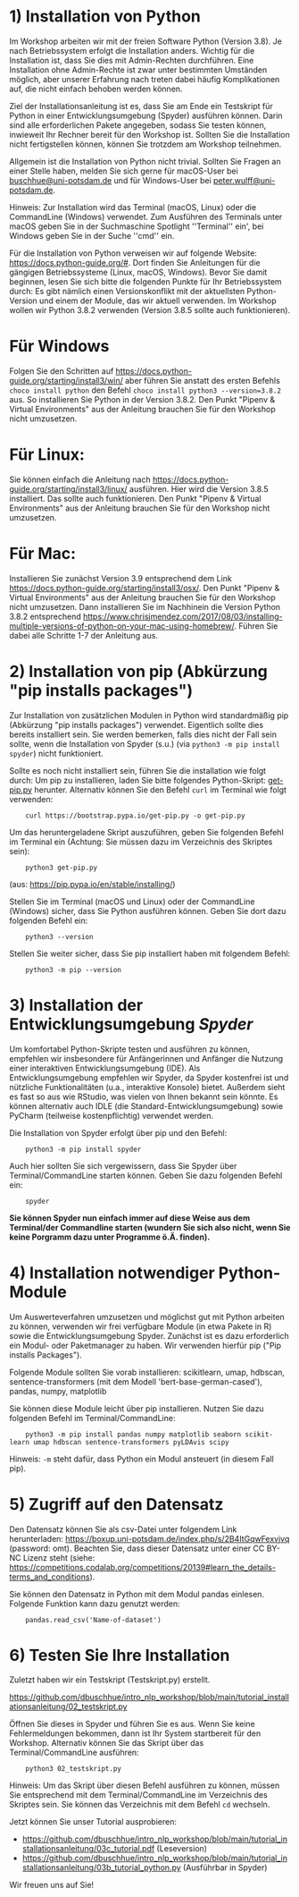 # 1) Installation von Python

Im Workshop arbeiten wir mit der freien Software Python (Version 3.8). Je nach Betriebssystem erfolgt die Installation anders. Wichtig für die Installation ist, dass Sie dies mit Admin-Rechten durchführen. Eine Installation ohne Admin-Rechte ist zwar unter bestimmten Umständen möglich, aber unserer Erfahrung nach treten dabei häufig Komplikationen auf, die nicht einfach behoben werden 
können. 

Ziel der Installationsanleitung ist es, dass Sie am Ende ein Testskript für Python in einer Entwicklungsumgebung (Spyder) ausführen können. Darin sind alle erforderlichen Pakete angegeben, sodass Sie testen können, inwieweit Ihr Rechner bereit für den Workshop ist. Sollten Sie die Installation nicht fertigstellen können, können Sie trotzdem am Workshop teilnehmen.

Allgemein ist die Installation von Python nicht trivial. Sollten Sie Fragen an einer Stelle haben, melden Sie sich gerne für macOS-User bei 
buschhue@uni-potsdam.de und für Windows-User bei peter.wulff@uni-potsdam.de.

Hinweis: Zur Installation wird das Terminal (macOS, Linux) oder die CommandLine (Windows) verwendet. Zum Ausführen des Terminals unter macOS geben Sie in der Suchmaschine Spotlight ''Terminal'' ein', bei Windows geben Sie in der Suche ''cmd'' ein.

Für die Installation von Python verweisen wir auf folgende Website: https://docs.python-guide.org/#. Dort finden Sie Anleitungen für die gängigen Betriebssysteme (Linux, macOS, Windows). Bevor Sie damit beginnen, lesen Sie sich bitte die folgenden Punkte für Ihr Betriebssystem durch: Es gibt nämlich einen Versionskonflikt mit der aktuellsten Python-Version und einem der Module, das wir aktuell verwenden. Im Workshop wollen wir Python 3.8.2 verwenden (Version 3.8.5 sollte auch funktionieren).

# Für Windows
Folgen Sie den Schritten auf https://docs.python-guide.org/starting/install3/win/ aber führen Sie anstatt des ersten Befehls `choco install python` den Befehl `choco install python3 --version=3.8.2` aus. So installieren Sie Python in der Version 3.8.2. Den Punkt "Pipenv & Virtual Environments" aus der Anleitung brauchen Sie für den Workshop nicht umzusetzen.

# Für Linux:
Sie können einfach die Anleitung nach https://docs.python-guide.org/starting/install3/linux/ ausführen. Hier wird die Version 3.8.5 installiert. Das sollte auch funktionieren. Den Punkt "Pipenv & Virtual Environments" aus der Anleitung brauchen Sie für den Workshop nicht umzusetzen.

# Für Mac:
Installieren Sie zunächst Version 3.9 entsprechend dem Link https://docs.python-guide.org/starting/install3/osx/. Den Punkt "Pipenv & Virtual Environments" aus der Anleitung brauchen Sie für den Workshop nicht umzusetzen. Dann installieren Sie im Nachhinein die Version Python 3.8.2 entsprechend https://www.chrisjmendez.com/2017/08/03/installing-multiple-versions-of-python-on-your-mac-using-homebrew/. Führen Sie dabei alle Schritte 1-7 der Anleitung aus.

# 2) Installation von pip (Abkürzung "pip installs packages")

Zur Installation von zusätzlichen Modulen in Python wird standardmäßig pip (Abkürzung "pip installs packages") verwendet. Eigentlich sollte dies bereits installiert sein. Sie werden bemerken, falls dies nicht der Fall sein sollte, wenn die Installation von Spyder (s.u.) (via `python3 -m pip install spyder`) nicht funktioniert.

Sollte es noch nicht installiert sein, führen Sie die installation wie folgt durch: Um pip zu installieren, laden Sie bitte folgendes Python-Skript: [get-pip.py](https://bootstrap.pypa.io/get-pip.py) herunter. Alternativ können Sie den Befehl `curl` im Terminal wie folgt verwenden:

```
    curl https://bootstrap.pypa.io/get-pip.py -o get-pip.py
```

Um das heruntergeladene Skript auszuführen, geben Sie folgenden Befehl im Terminal ein (Achtung: Sie müssen dazu im Verzeichnis des Skriptes sein):

```
    python3 get-pip.py
```

(aus: https://pip.pypa.io/en/stable/installing/)


Stellen Sie im Terminal (macOS und Linux) oder der CommandLine (Windows) sicher, dass Sie Python ausführen können. Geben Sie dort dazu folgenden Befehl ein: 

```
    python3 --version
```

Stellen Sie weiter sicher, dass Sie pip installiert haben mit folgendem Befehl:
```
    python3 -m pip --version
```


# 3) Installation der Entwicklungsumgebung *Spyder*

Um komfortabel Python-Skripte testen und ausführen zu können, empfehlen wir insbesondere für Anfängerinnen und Anfänger die Nutzung einer interaktiven Entwicklungsumgebung (IDE). Als Entwicklungsumgebung empfehlen wir Spyder, da Spyder kostenfrei ist und nützliche Funktionalitäten (u.a., interaktive Konsole) bietet. Außerdem sieht es fast so aus wie RStudio, was vielen von Ihnen bekannt sein könnte. Es können alternativ auch IDLE (die Standard-Entwicklungsumgebung) sowie PyCharm (teilweise kostenpflichtig) verwendet werden.

Die Installation von Spyder erfolgt über pip und den Befehl: 
```
    python3 -m pip install spyder
```

Auch hier sollten Sie sich vergewissern, dass Sie Spyder über Terminal/CommandLine starten können. Geben Sie dazu folgenden Befehl ein:
```
    spyder
```
**Sie können Spyder nun einfach immer auf diese Weise aus dem Terminal/der Commandline starten (wundern Sie sich also nicht, wenn Sie keine Porgramm dazu unter Programme ö.Ä. finden).**

# 4) Installation notwendiger Python-Module 

Um Auswerteverfahren umzusetzen und möglichst gut mit Python arbeiten zu können, verwenden wir frei verfügbare Module (in etwa Pakete in R) sowie die Entwicklungsumgebung Spyder. Zunächst ist es dazu erforderlich ein Modul- oder Paketmanager zu haben. Wir verwenden hierfür pip ("Pip installs Packages").

Folgende Module sollten Sie vorab installieren: scikitlearn, umap, hdbscan, sentence-transformers (mit dem Modell 'bert-base-german-cased'), pandas, numpy, matplotlib

Sie können diese Module leicht über pip installieren. Nutzen Sie dazu folgenden Befehl im Terminal/CommandLine:
```
    python3 -m pip install pandas numpy matplotlib seaborn scikit-learn umap hdbscan sentence-transformers pyLDAvis scipy
```

Hinweis: ```-m``` steht dafür, dass Python ein Modul ansteuert (in diesem Fall pip).



# 5) Zugriff auf den Datensatz

Den Datensatz können Sie als csv-Datei unter folgendem Link herunterladen: https://boxup.uni-potsdam.de/index.php/s/2B4ItGqwFexvjvq (password: omt). Beachten Sie, dass dieser 
Datensatz unter einer CC BY-NC Lizenz steht (siehe: https://competitions.codalab.org/competitions/20139#learn_the_details-terms_and_conditions).

Sie können den Datensatz in Python mit dem Modul pandas einlesen. Folgende Funktion kann dazu genutzt werden:
```
    pandas.read_csv('Name-of-dataset')
```



# 6) Testen Sie Ihre Installation

Zuletzt haben wir ein Testskript (Testskript.py) erstellt. 

https://github.com/dbuschhue/intro_nlp_workshop/blob/main/tutorial_installationsanleitung/02_testskript.py

Öffnen Sie dieses in Spyder und führen Sie es aus. Wenn Sie keine Fehlermeldungen bekommen, dann ist Ihr System startbereit für den  Workshop. Alternativ können Sie das Skript über das Terminal/CommandLine ausführen:

```
    python3 02_testskript.py
```

Hinweis: Um das Skript über diesen Befehl ausführen zu können, müssen Sie entsprechend mit dem Terminal/CommandLine im Verzeichnis des Skriptes sein. Sie können das Verzeichnis mit dem Befehl
```cd``` wechseln.

Jetzt können Sie unser Tutorial ausprobieren:

* https://github.com/dbuschhue/intro_nlp_workshop/blob/main/tutorial_installationsanleitung/03c_tutorial.pdf (Leseversion)
* https://github.com/dbuschhue/intro_nlp_workshop/blob/main/tutorial_installationsanleitung/03b_tutorial_python.py (Ausführbar in Spyder)

Wir freuen uns auf Sie!
